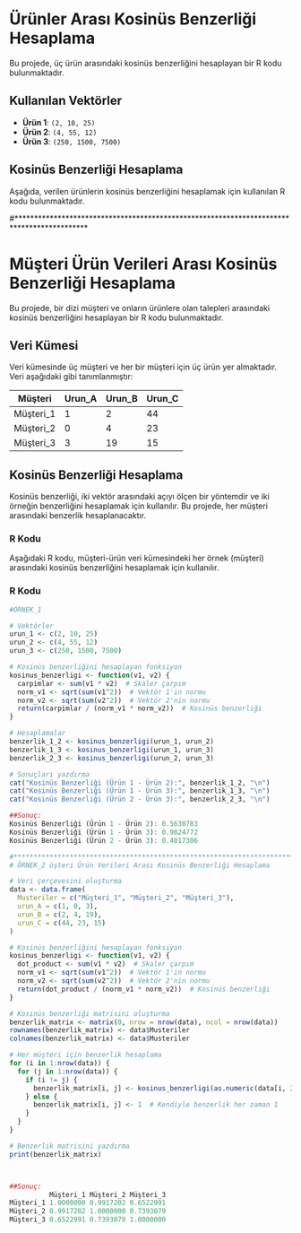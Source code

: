 # Ürünler Arası Kosinüs Benzerliği Hesaplama

Bu projede, üç ürün arasındaki kosinüs benzerliğini hesaplayan bir R kodu bulunmaktadır.

## Kullanılan Vektörler

- **Ürün 1**: `(2, 10, 25)`
- **Ürün 2**: `(4, 55, 12)`
- **Ürün 3**: `(250, 1500, 7500)`

## Kosinüs Benzerliği Hesaplama

Aşağıda, verilen ürünlerin kosinüs benzerliğini hesaplamak için kullanılan R kodu bulunmaktadır.

#******************************************************************************************

# Müşteri Ürün Verileri Arası Kosinüs Benzerliği Hesaplama

Bu projede, bir dizi müşteri ve onların ürünlere olan talepleri arasındaki kosinüs benzerliğini hesaplayan bir R kodu bulunmaktadır.

## Veri Kümesi

Veri kümesinde üç müşteri ve her bir müşteri için üç ürün yer almaktadır. Veri aşağıdaki gibi tanımlanmıştır:

| Müşteri   | Urun_A | Urun_B | Urun_C |
|-----------|--------|--------|--------|
| Müşteri_1 | 1      | 2      | 44     |
| Müşteri_2 | 0      | 4      | 23     |
| Müşteri_3 | 3      | 19     | 15     |

## Kosinüs Benzerliği Hesaplama

Kosinüs benzerliği, iki vektör arasındaki açıyı ölçen bir yöntemdir ve iki örneğin benzerliğini hesaplamak için kullanılır. Bu projede, her müşteri arasındaki benzerlik hesaplanacaktır.

### R Kodu

Aşağıdaki R kodu, müşteri-ürün veri kümesindeki her örnek (müşteri) arasındaki kosinüs benzerliğini hesaplamak için kullanılır.


### R Kodu

```r
#ÖRNEK_1

# Vektörler
urun_1 <- c(2, 10, 25)
urun_2 <- c(4, 55, 12)
urun_3 <- c(250, 1500, 7500)

# Kosinüs benzerliğini hesaplayan fonksiyon
kosinus_benzerligi <- function(v1, v2) {
  carpimlar <- sum(v1 * v2)  # Skaler çarpım
  norm_v1 <- sqrt(sum(v1^2))  # Vektör 1'in normu
  norm_v2 <- sqrt(sum(v2^2))  # Vektör 2'nin normu
  return(carpimlar / (norm_v1 * norm_v2))  # Kosinüs benzerliği
}

# Hesaplamalar
benzerlik_1_2 <- kosinus_benzerligi(urun_1, urun_2)
benzerlik_1_3 <- kosinus_benzerligi(urun_1, urun_3)
benzerlik_2_3 <- kosinus_benzerligi(urun_2, urun_3)

# Sonuçları yazdırma
cat("Kosinüs Benzerliği (Ürün 1 - Ürün 2):", benzerlik_1_2, "\n")
cat("Kosinüs Benzerliği (Ürün 1 - Ürün 3):", benzerlik_1_3, "\n")
cat("Kosinüs Benzerliği (Ürün 2 - Ürün 3):", benzerlik_2_3, "\n")

##Sonuç:
Kosinüs Benzerliği (Ürün 1 - Ürün 2): 0.5630783 
Kosinüs Benzerliği (Ürün 1 - Ürün 3): 0.9824772 
Kosinüs Benzerliği (Ürün 2 - Ürün 3): 0.4017306

#***********************************************************************
# ÖRNEK_2 üşteri Ürün Verileri Arası Kosinüs Benzerliği Hesaplama

# Veri çerçevesini oluşturma
data <- data.frame(
  Musteriler = c("Müşteri_1", "Müşteri_2", "Müşteri_3"),
  urun_A = c(1, 0, 3),
  urun_B = c(2, 4, 19),
  urun_C = c(44, 23, 15)
)

# Kosinüs benzerliğini hesaplayan fonksiyon
kosinus_benzerligi <- function(v1, v2) {
  dot_product <- sum(v1 * v2)  # Skaler çarpım
  norm_v1 <- sqrt(sum(v1^2))  # Vektör 1'in normu
  norm_v2 <- sqrt(sum(v2^2))  # Vektör 2'nin normu
  return(dot_product / (norm_v1 * norm_v2))  # Kosinüs benzerliği
}

# Kosinüs benzerliği matrisini oluşturma
benzerlik_matrix <- matrix(0, nrow = nrow(data), ncol = nrow(data))
rownames(benzerlik_matrix) <- data$Musteriler
colnames(benzerlik_matrix) <- data$Musteriler

# Her müşteri için benzerlik hesaplama
for (i in 1:nrow(data)) {
  for (j in 1:nrow(data)) {
    if (i != j) {
      benzerlik_matrix[i, j] <- kosinus_benzerligi(as.numeric(data[i, 2:4]), as.numeric(data[j, 2:4]))
    } else {
      benzerlik_matrix[i, j] <- 1  # Kendiyle benzerlik her zaman 1
    }
  }
}

# Benzerlik matrisini yazdırma
print(benzerlik_matrix)



##Sonuç:
          Müşteri_1 Müşteri_2 Müşteri_3
Müşteri_1 1.0000000 0.9917202 0.6522991
Müşteri_2 0.9917202 1.0000000 0.7393079
Müşteri_3 0.6522991 0.7393079 1.0000000
